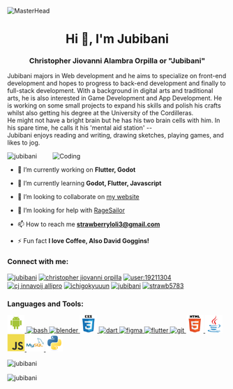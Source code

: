 ![MasterHead](https://miro.medium.com/v2/resize:fit:1400/1*veRna0Vbw1_4OUnzW9rSzA.jpeg)
<h1 align="center">Hi 👋, I'm Jubibani</h1>
<h3 align="center">Christopher Jiovanni Alambra Orpilla or "Jubibani"</h3>
<p>Jubibani majors in Web development and he aims to specialize
on front-end development and hopes to progress to back-end development and finally to full-stack development.
With a background in digital arts and  traditional arts, he is also interested in Game Development and App Development.
He is working on some small projects to expand his skills and polish his crafts whilst also getting his degree at the University of the Cordilleras.<br>
He might not have a bright brain but he has his two brain cells with him. 
In his spare time, he calls it his 'mental aid station' --<br>
Jubibani enjoys reading and writing, drawing sketches, playing games, and likes to jog.</p>
<img align="right" alt="Coding" width="400" src="https://i.pinimg.com/originals/e4/26/70/e426702edf874b181aced1e2fa5c6cde.gif">
<p align="left"> <img src="https://komarev.com/ghpvc/?username=jubibani&label=Profile%20views&color=0e75b6&style=flat" alt="jubibani" /> </p>

- 🔭 I’m currently working on **Flutter, Godot**

- 🌱 I’m currently learning **Godot, Flutter, Javascript**

- 👯 I’m looking to collaborate on [my website](https://github.com/Jubibani/Jubibani.github.io)

- 🤝 I’m looking for help with [RageSailor](https://github.com/Jubibani/Rage_Sailors)

- 📫 How to reach me **strawberryloli3@gmail.com**

- ⚡ Fun fact **I love Coffee, Also David Goggins!**

<h3 align="left">Connect with me:</h3>
<p align="left">
<a href="https://twitter.com/jubibani" target="blank"><img align="center" src="https://raw.githubusercontent.com/rahuldkjain/github-profile-readme-generator/master/src/images/icons/Social/twitter.svg" alt="jubibani" height="30" width="40" /></a>
<a href="https://linkedin.com/in/christopher jiovanni orpilla" target="blank"><img align="center" src="https://raw.githubusercontent.com/rahuldkjain/github-profile-readme-generator/master/src/images/icons/Social/linked-in-alt.svg" alt="christopher jiovanni orpilla" height="30" width="40" /></a>
<a href="https://stackoverflow.com/users/user:19211304" target="blank"><img align="center" src="https://raw.githubusercontent.com/rahuldkjain/github-profile-readme-generator/master/src/images/icons/Social/stack-overflow.svg" alt="user:19211304" height="30" width="40" /></a>
<a href="https://fb.com/cj innavoij allipro" target="blank"><img align="center" src="https://raw.githubusercontent.com/rahuldkjain/github-profile-readme-generator/master/src/images/icons/Social/facebook.svg" alt="cj innavoij allipro" height="30" width="40" /></a>
<a href="https://instagram.com/ichigokyuuun" target="blank"><img align="center" src="https://raw.githubusercontent.com/rahuldkjain/github-profile-readme-generator/master/src/images/icons/Social/instagram.svg" alt="ichigokyuuun" height="30" width="40" /></a>
<a href="https://www.leetcode.com/jubibani" target="blank"><img align="center" src="https://raw.githubusercontent.com/rahuldkjain/github-profile-readme-generator/master/src/images/icons/Social/leet-code.svg" alt="jubibani" height="30" width="40" /></a>
<a href="https://discord.gg/strawb5783" target="blank"><img align="center" src="https://raw.githubusercontent.com/rahuldkjain/github-profile-readme-generator/master/src/images/icons/Social/discord.svg" alt="strawb5783" height="30" width="40" /></a>
</p>

<h3 align="left">Languages and Tools:</h3>
<p align="left"> <a href="https://developer.android.com" target="_blank" rel="noreferrer"> <img src="https://raw.githubusercontent.com/devicons/devicon/master/icons/android/android-original-wordmark.svg" alt="android" width="40" height="40"/> </a> <a href="https://www.gnu.org/software/bash/" target="_blank" rel="noreferrer"> <img src="https://www.vectorlogo.zone/logos/gnu_bash/gnu_bash-icon.svg" alt="bash" width="40" height="40"/> </a> <a href="https://www.blender.org/" target="_blank" rel="noreferrer"> <img src="https://download.blender.org/branding/community/blender_community_badge_white.svg" alt="blender" width="40" height="40"/> </a> <a href="https://www.w3schools.com/css/" target="_blank" rel="noreferrer"> <img src="https://raw.githubusercontent.com/devicons/devicon/master/icons/css3/css3-original-wordmark.svg" alt="css3" width="40" height="40"/> </a> <a href="https://dart.dev" target="_blank" rel="noreferrer"> <img src="https://www.vectorlogo.zone/logos/dartlang/dartlang-icon.svg" alt="dart" width="40" height="40"/> </a> <a href="https://www.figma.com/" target="_blank" rel="noreferrer"> <img src="https://www.vectorlogo.zone/logos/figma/figma-icon.svg" alt="figma" width="40" height="40"/> </a> <a href="https://flutter.dev" target="_blank" rel="noreferrer"> <img src="https://www.vectorlogo.zone/logos/flutterio/flutterio-icon.svg" alt="flutter" width="40" height="40"/> </a> <a href="https://git-scm.com/" target="_blank" rel="noreferrer"> <img src="https://www.vectorlogo.zone/logos/git-scm/git-scm-icon.svg" alt="git" width="40" height="40"/> </a> <a href="https://www.w3.org/html/" target="_blank" rel="noreferrer"> <img src="https://raw.githubusercontent.com/devicons/devicon/master/icons/html5/html5-original-wordmark.svg" alt="html5" width="40" height="40"/> </a> <a href="https://www.java.com" target="_blank" rel="noreferrer"> <img src="https://raw.githubusercontent.com/devicons/devicon/master/icons/java/java-original.svg" alt="java" width="40" height="40"/> </a> <a href="https://developer.mozilla.org/en-US/docs/Web/JavaScript" target="_blank" rel="noreferrer"> <img src="https://raw.githubusercontent.com/devicons/devicon/master/icons/javascript/javascript-original.svg" alt="javascript" width="40" height="40"/> </a> <a href="https://www.mysql.com/" target="_blank" rel="noreferrer"> <img src="https://raw.githubusercontent.com/devicons/devicon/master/icons/mysql/mysql-original-wordmark.svg" alt="mysql" width="40" height="40"/> </a> <a href="https://www.python.org" target="_blank" rel="noreferrer"> <img src="https://raw.githubusercontent.com/devicons/devicon/master/icons/python/python-original.svg" alt="python" width="40" height="40"/> </a> </p>

<p><img align="center" src="https://github-readme-stats.vercel.app/api/top-langs?username=jubibani&show_icons=true&locale=en&layout=compact" alt="jubibani" /></p>

<p><img align="center" src="https://github-readme-streak-stats.herokuapp.com/?user=jubibani&" alt="jubibani" /></p>
